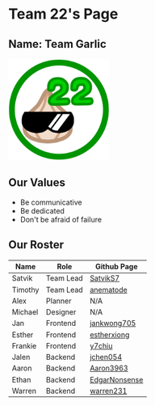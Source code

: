 # Team 22's Page

## Name: Team Garlic
<img src="branding/TeamIcon_3Diagonal.png" alt="logo" width="200"/>

## Our Values
- Be communicative
- Be dedicated
- Don't be afraid of failure

## Our Roster
| Name    | Role       | Github Page                                           |
|---------|------------|---------------------------------------------------|
| Satvik  | Team Lead  | [SatvikS7](https://github.com/SatvikS7)          |
| Timothy | Team Lead  | [anematode](https://github.com/anematode)        |
| Alex    | Planner    | N/A                                               |
| Michael | Designer   | N/A                                               |
| Jan     | Frontend   | [jankwong705](https://github.com/jankwong705)    |
| Esther  | Frontend   | [estherxiong](https://github.com/estherxiong)    |
| Frankie | Frontend   | [y7chiu](https://github.com/y7chiu)              |
| Jalen   | Backend    | [jchen054](https://github.com/jchen054)          |
| Aaron   | Backend    | [Aaron3963](https://github.com/Aaron3963)        |
| Ethan   | Backend    | [EdgarNonsense](https://github.com/EdgarNonsense)|
| Warren  | Backend    | [warren231](https://github.com/warren231)        |
